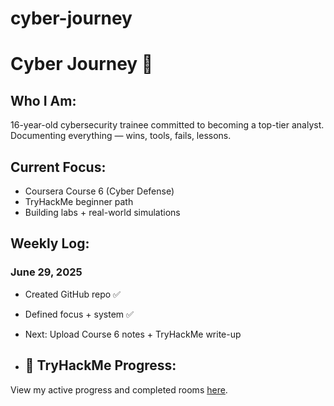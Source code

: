 # cyber-journey
# Cyber Journey 🚀

## Who I Am:
16-year-old cybersecurity trainee committed to becoming a top-tier analyst. Documenting everything — wins, tools, fails, lessons.

## Current Focus:
- Coursera Course 6 (Cyber Defense)
- TryHackMe beginner path
- Building labs + real-world simulations

## Weekly Log:

### June 29, 2025
- Created GitHub repo ✅
- Defined focus + system ✅
- Next: Upload Course 6 notes + TryHackMe write-up

- ## 🧠 TryHackMe Progress:
View my active progress and completed rooms [here](https://tryhackme.com/p/ashour4).

